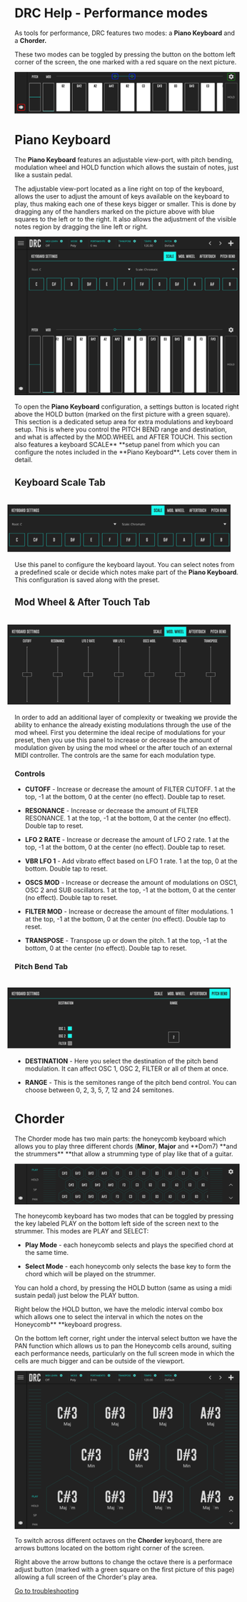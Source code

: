 # DRC Help - Performance modes

As tools for performance, DRC features two modes: a **Piano Keyboard** and a **Chorder.**

These two modes can be toggled by pressing the button on the bottom left corner of the screen, the one marked with a red square on the next picture.

![DRC Piano Keyboard](/drc/images/performance-modes/overview.png)

# Piano Keyboard

The **Piano Keyboard** features an adjustable view-port, with pitch bending, modulation wheel and HOLD function which allows the sustain of notes, just like a sustain pedal.

The adjustable view-port located as a line right on top of the keyboard, allows the user to adjust the amount of keys available on the keyboard to play, thus making each one of these keys bigger or smaller. This is done by dragging any of the handlers marked on the picture above with blue squares to the left or to the right. It also allows the adjustment of the visible notes region by dragging the line left or right.

![DRC Full Piano Keyboard ](/drc/images/performance-modes/piano-keyboard-fullscreen.png)

To open the **Piano Keyboard** configuration, a settings button is located right above the HOLD button \(marked on the first picture with a green square\). This section is a dedicated setup area for extra modulations and keyboard setup. This is where you control the PITCH BEND range and destination, and what is affected by the MOD.WHEEL and AFTER TOUCH. This section also features a keyboard SCALE\*\* **setup panel from which you can configure the notes included in the **Piano Keyboard\*\*. Lets cover them in detail.

## Keyboard Scale Tab

<img src="/drc/images/performance-modes/piano-keyboard-scale.png" alt="DRC Keyboard Scale Configuration" width="500" style="float: right; padding: 20px; right-padding: 0px;" />

Use this panel to configure the keyboard layout. You can select notes from a predefined scale or decide which notes make part of the **Piano Keyboard**. This configuration is saved along with the preset.

## Mod Wheel & After Touch Tab

<img src="/drc/images/performance-modes/piano-keyboard-modwheel.png" alt="DRC Mod Wheel & After Touch Configuration" width="500" style="float: right; padding: 20px; right-padding: 0px;" />

In order to add an additional layer of complexity or tweaking we provide the ability to enhance the already existing modulations through the use of the mod wheel. First you determine the ideal recipe of modulations for your preset, then you use this panel to increase or decrease the amount of modulation given by using the mod wheel or the after touch of an external MIDI controller. The controls are the same for each modulation type.

### Controls

- **CUTOFF** - Increase or decrease the amount of FILTER CUTOFF. 1 at the top, -1 at the bottom, 0 at the center \(no effect\). Double tap to reset.

- **RESONANCE** - Increase or decrease the amount of FILTER RESONANCE. 1 at the top, -1 at the bottom, 0 at the center \(no effect\). Double tap to reset.

- **LFO 2 RATE** - Increase or decrease the amount of LFO 2 rate. 1 at the top, -1 at the bottom, 0 at the center \(no effect\). Double tap to reset.

- **VBR LFO 1** - Add vibrato effect based on LFO 1 rate. 1 at the top, 0 at the bottom. Double tap to reset.

- **OSCS MOD** - Increase or decrease the amount of modulations on OSC1, OSC 2 and SUB oscillators. 1 at the top, -1 at the bottom, 0 at the center \(no effect\). Double tap to reset.

- **FILTER MOD** - Increase or decrease the amount of filter modulations. 1 at the top, -1 at the bottom, 0 at the center \(no effect\). Double tap to reset.

- **TRANSPOSE** - Transpose up or down the pitch. 1 at the top, -1 at the bottom, 0 at the center \(no effect\). Double tap to reset.

### Pitch Bend Tab

<img src="/drc/images/performance-modes/piano-keyboard-pitch-bend.png" alt="DRC Pitch Ben Configuration" width="500" style="float: right; padding: 20px; right-padding: 0px;" />

- **DESTINATION** - Here you select the destination of the pitch bend modulation. It can affect OSC 1, OSC 2, FILTER or all of them at once.

- **RANGE** - This is the semitones range of the pitch bend control. You can choose between 0, 2, 3, 5, 7, 12 and 24 semitones.

# Chorder

The Chorder mode has two main parts: the honeycomb keyboard which allows you to play three different chords \(**Minor**, **Major** and **Dom7\) **and the strummers\*\* \*\*that allow a strumming type of play like that of a guitar.

![DRC Chorder Keyboard and Strummer](/drc/images/performance-modes/honeycomb-keyboard.png)

The honeycomb keyboard has two modes that can be toggled by pressing the key labeled PLAY on the bottom left side of the screen next to the strummer. This modes are PLAY and SELECT:

- **Play Mode** - each honeycomb selects and plays the specified chord at the same time.

- **Select Mode** - each honeycomb only selects the base key to form the chord which will be played on the strummer.

You can hold a chord, by pressing the HOLD button \(same as using a midi sustain pedal\) just below the PLAY button.

Right below the HOLD button, we have the melodic interval combo box which allows one to select the interval in which the notes on the Honeycomb\*\* \*\*keyboard progress.

On the bottom left corner, right under the interval select button we have the PAN function which allows us to pan the Honeycomb cells around, suiting each performance needs, particularly on the full screen mode in which the cells are much bigger and can be outside of the viewport.

![DRC Full Chorder Keyboard and Strummer](/drc/images/performance-modes/honeycomb-fullscreen.png)

To switch across different octaves on the **Chorder** keyboard, there are arrows buttons located on the bottom right corner of the screen.

Right above the arrow buttons to change the octave there is a performace adjust button \(marked with a green square on the first picture of this page\) allowing a full screen of the Chorder's play area.

[Go to troubleshooting](troubleshooting)
